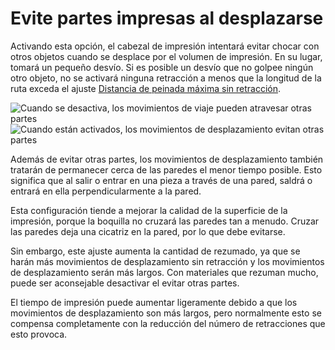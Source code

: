 Evite partes impresas al desplazarse
====
Activando esta opción, el cabezal de impresión intentará evitar chocar con otros objetos cuando se desplace por el volumen de impresión. En su lugar, tomará un pequeño desvío. Si es posible un desvío que no golpee ningún otro objeto, no se activará ninguna retracción a menos que la longitud de la ruta exceda el ajuste [Distancia de peinada máxima sin retracción](retraction_combing_max_distance.md).

<!--screenshot {
"image_path": "travel_avoid_other_parts_disabled.png",
"models": [{"script": "spike_curve.scad"}],
"camera_position": [0, 0, 116],
"structures": ["travels", "helpers", "shell", "infill", "starts"],
"settings": {
    "retraction_enable": false,
    "travel_avoid_other_parts": false
},
"minimum_layer": 549,
"layer": 550,
"colours": 64
}-->
<!--screenshot {
"image_path": "travel_avoid_other_parts_enabled.png",
"models": [{"script": "spike_curve.scad"}],
"camera_position": [0, 0, 116],
"structures": ["travels", "helpers", "shell", "infill", "starts"],
"settings": {
    "retraction_enable": false,
    "travel_avoid_other_parts": true
},
"minimum_layer": 549,
"layer": 550,
"colours": 64
}-->
![Cuando se desactiva, los movimientos de viaje pueden atravesar otras partes](../images/travel_avoid_other_parts_disabled.png)
![Cuando están activados, los movimientos de desplazamiento evitan otras partes](../images/travel_avoid_other_parts_enabled.png)

Además de evitar otras partes, los movimientos de desplazamiento también tratarán de permanecer cerca de las paredes el menor tiempo posible. Esto significa que al salir o entrar en una pieza a través de una pared, saldrá o entrará en ella perpendicularmente a la pared.

Esta configuración tiende a mejorar la calidad de la superficie de la impresión, porque la boquilla no cruzará las paredes tan a menudo. Cruzar las paredes deja una cicatriz en la pared, por lo que debe evitarse.

Sin embargo, este ajuste aumenta la cantidad de rezumado, ya que se harán más movimientos de desplazamiento sin retracción y los movimientos de desplazamiento serán más largos. Con materiales que rezuman mucho, puede ser aconsejable desactivar el evitar otras partes.

El tiempo de impresión puede aumentar ligeramente debido a que los movimientos de desplazamiento son más largos, pero normalmente esto se compensa completamente con la reducción del número de retracciones que esto provoca.